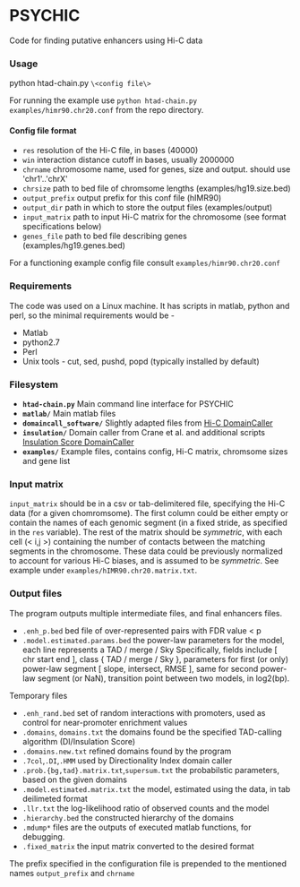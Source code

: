 # PSYCHIC
Code for finding putative enhancers using Hi-C data

### Usage
python htad-chain.py `\<config file\>`

For running the example use
`python htad-chain.py examples/himr90.chr20.conf`
from the repo directory.

#### Config file format
- `res` resolution of the Hi-C file, in bases (40000)
- `win` interaction distance cutoff in bases, usually 2000000
- `chrname` chromosome name, used for genes, size and output. should use 'chr1'..'chrX'
- `chrsize` path to bed file of chromsome lengths (examples/hg19.size.bed)
- `output_prefix` output prefix for this conf file (hIMR90)
- `output_dir` path in which to store the output files (examples/output)
- `input_matrix` path to input Hi-C matrix for the chromosome (see format specifications below)
- `genes_file` path to bed file describing genes (examples/hg19.genes.bed)

For a functioning example config file consult `examples/himr90.chr20.conf`

### Requirements
The code was used on a Linux machine.
It has scripts in matlab, python and perl, so the minimal requirements would be - 
- Matlab
- python2.7
- Perl
- Unix tools - cut, sed, pushd, popd (typically installed by default)

### Filesystem
- **`htad-chain.py`**
Main command line interface for PSYCHIC
- **`matlab/`**
Main matlab files
- **`domaincall_software/`**
Slightly adapted files from [Hi-C DomainCaller](http://chromosome.sdsc.edu/mouse/hi-c/download.html)
- **`insulation/`**
Domain caller from Crane et al. and additional scripts [Insulation Score DomainCaller](https://github.com/dekkerlab/crane-nature-2015)
- **`examples/`**
Example files, contains config, Hi-C matrix, chromsome sizes and gene list

### Input matrix
`input_matrix` should be in a csv or tab-delimitered file, specifying the Hi-C data (for a given chomromsome).
The first column could be either empty or contain the names of each genomic segment (in a fixed stride, as specified in the `res` variable).
The rest of the matrix should be _symmetric_, with each cell (\< i,j \>) containing the number of contacts between the matching segments in the chromosome. These data could be previously normalized to account for various Hi-C biases, and is assumed to be _symmetric_. See example under `examples/hIMR90.chr20.matrix.txt`.

### Output files
The program outputs multiple intermediate files, and final enhancers files.

- `.enh_p.bed` bed file of over-represented pairs with FDR value < p
- `.model.estimated.params.bed` the power-law parameters for the model, each line represents a TAD / merge / Sky
  Specifically, fields include \[ chr start end \], class \{ TAD / merge / Sky \}, parameters for first (or only) power-law
  segment \[ slope, intersect, RMSE \], same for second power-law segment (or NaN), transition point between two models, in log2(bp).

Temporary files
- `.enh_rand.bed` set of random interactions with promoters, used as control for near-promoter enrichment values
- `.domains`, `domains.txt` the domains found be the specified TAD-calling algorithm (DI/Insulation Score)
- `.domains.new.txt` refined domains found by the program
- `.7col`,`.DI`,`.HMM` used by Directionality Index domain caller
- `.prob.{bg,tad}.matrix.txt`,`supersum.txt` the probabilstic parameters, based on the given domains
- `.model.estimated.matrix.txt` the model, estimated using the data, in tab deilimeted format
- `.llr.txt` the log-likelihood ratio of observed counts and the model
- `.hierarchy.bed` the constructed hierarchy of the domains
- `.mdump*` files are the outputs of executed matlab functions, for debugging.
- `.fixed_matrix` the input matrix converted to the desired format

The prefix specified in the configuration file is prepended to the mentioned names `output_prefix` and `chrname`
